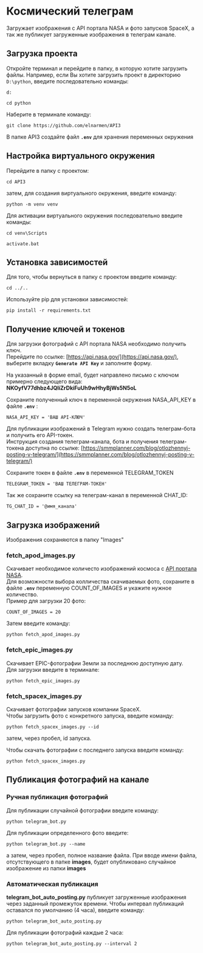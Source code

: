 # Космический телеграм
Загружает изображения с API портала NASA и фото запусков SpaceX, а так же публикует загруженные изображения в телеграм канале.

## Загрузка проекта
   Откройте терминал и перейдите в папку, в которую хотите загрузить файлы.
   Например, если Вы хотите загрузить проект в директорию `D:\python`, введите последовательно команды:
   ```
   d:
   ```
   ```
   cd python
   ```
   Наберите в терминале команду:
       
   ```
   git clone https://github.com/elnarmen/API3
   ```
   В папке API3 создайте файл **```.env```** для хранения переменных окружения
## Настройка виртуального окружения
   Перейдите в папку с проектом:
   ```
   cd API3
   ```
   затем, для создания виртуального окружения, введите команду:
   ```
   python -m venv venv
   ```
   Для активации виртуального окружения последовательно введите команды:
   ```
   cd venv\Scripts
   ```
   ```
   activate.bat
   ```
## Установка зависимостей
   Для того, чтобы вернуться в папку с проектом введите команду:
   ```
   cd ../..
   ```
   Используйте pip для установки зависимостей:

   ```
   pip install -r requirements.txt
   ```
## Получение ключей и токенов
   Для загрузки фотографий с API портала NASA необходимо получить ключ.<br>
   Перейдите по ссылке: [https://api.nasa.gov/](https://api.nasa.gov/), выберите вкладку 
   **```Generate API Key```** и заполните форму.<br>
   
   На указанный в форме email, будет направлено письмо с ключом примерно следующего вида: **NKOyfV77dhbz4JQIiZrDkiFuUh9wHhyBjWs5N5oL**
   <br>
   
   Сохраните полученный ключ в переменной окружения NASA_API_KEY в файле **```.env```** :
   <br>
   ```
   NASA_API_KEY = 'ВАШ API-КЛЮЧ'
   ```
   Для публикации изображений в Telegram нужно создать телеграм-бота и получить его API-токен.
   <br>
   Инструкция создания телеграм-канала, бота и получения телеграм-токена доступна по ссылке:
   [https://smmplanner.com/blog/otlozhennyj-posting-v-telegram/](https://smmplanner.com/blog/otlozhennyj-posting-v-telegram/)
   <br>
   
   Сохраните токен в файле  **```.env```** в переменной TELEGRAM_TOKEN
   ```
   TELEGRAM_TOKEN = 'ВАШ ТЕЛЕГРАМ-ТОКЕН'
   ```
   Так же сохраните ссылку на телеграм-канал в переменной CHAT_ID:
   ```
   TG_CHAT_ID = '@имя_канала'
   ```
## Загрузка изображений
Изображения сохраняются в папку "Images"
  ### fetch_apod_images.py
  Cкачивает необходимое количесто изображений космоса с [API портала NASA](https://api.nasa.gov/).<br>
  Для возможности выбора колличества скачиваемых фото, сохраните в файле **```.env```** 
  переменную COUNT_OF_IMAGES и укажите нужное количество.<br>
  Пример для загрузки 20 фото:<br>
  ```
  COUNT_OF_IMAGES = 20
  ```
  Затем введите команду:
  ```
  python fetch_apod_images.py
  ```
  ### fetch_epic_images.py
  Скачивает EPIC-фотографии Земли за последнюю доступную дату.<br>
  Для загрузки введите в терминале:
  ```
  python fetch_epic_images.py
  ```
  ### fetch_spacex_images.py
  Скачивает фотографии запусков компании SpaceX.<br>
  Чтобы загрузить фото с конкретного запуска, введите команду:
  ```
  python fetch_spacex_images.py --id
  ```
  затем, через пробел, id запуска.<br>
  
  Чтобы скачать фотографии с последнего запуска введите команду:
  ```
  python fetch_spacex_images.py
  ```
  ## Публикация фотографий на канале
  ### Ручная публикация фотографий
  Для публикации случайной фотографии введите команду:
  ```
  python telegram_bot.py
  ```
  Для публикации определенного фото введите:
  ```
  python telegram_bot.py --name
  ```
  а затем, через пробел, полное название файла.
  При вводе имени файла, отсутствующего в папке **images**, будет опубликовано
  случайное изображение из папки **images**
### Автоматическая публикация
**telegram_bot_auto_posting.py** публикует загруженные изображения через заданный промежуток времени.
Чтобы интервал публикаций оставался по умолчанию (4 часа), введите команду:
```
python telegram_bot_auto_posting.py
```
Для публикации фотографий каждые 2 часа:
```
python telegram_bot_auto_posting.py --interval 2
```
